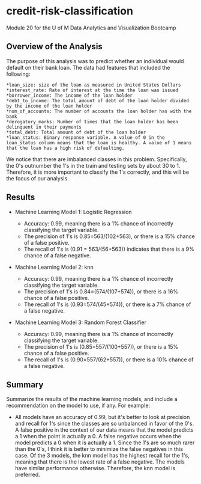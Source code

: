 # credit-risk-classification
Module 20 for the U of M Data Analytics and Visualization Bootcamp

## Overview of the Analysis


The purpose of this analysis was to predict whether an individual would default on their bank loan. The data had features that included the following:


    *loan_size: size of the loan as measured in United States Dollars
    *interest_rate: Rate of interest at the time the loan was issued	
    *borrower_income: The income of the loan holder	
    *debt_to_income: The total amount of debt of the loan holder divided by the income of the loan holder	
    *num_of_accounts: The number of accounts the loan holder has with the bank	
    *derogatory_marks: Number of times that the loan holder has been delinquent in their payments	
    *total_debt: Total amount of debt of the loan holder	
    *loan_status: Binary response variable. A value of 0 in the loan_status column means that the loan is healthy. A value of 1 means that the loan has a high risk of defaulting.


We notice that there are imbalanced classes in this problem. Specifically, the 0's outnumber the 1's in the train and testing sets by about 30 to 1. Therefore, it is more important to classify the 1's correctly, and this will be the focus of our analysis.

## Results


* Machine Learning Model 1: Logistic Regression
    - Accuracy: 0.99, meaning there is a 1% chance of incorrectly classifying the target variable.
    - The precision of 1's is 0.85=563/(102+563), or there is a 15% chance of a false positive. 
    - The recall of 1's is (0.91 = 563/(56+563)) indicates that there is a 9% chance of a false negative.

* Machine Learning Model 2: knn
    - Accuracy: 0.99, meaning there is a 1% chance of incorrectly classifying the target variable.
    - The precision of 1's is 0.84=(574/(107+574)), or there is a 16% chance of a false positive. 
    - The recall of 1's is (0.93=574/(45+574)), or there is a 7% chance of a false negative.

* Machine Learning Model 3: Random Forest Classifier
    - Accuracy: 0.99, meaning there is a 1% chance of incorrectly classifying the target variable.
    - The precision of 1's is (0.85=557/(100+557)), or there is a 15% chance of a false positive.
    - The recall of 1's is (0.90=557/(62+557)), or there is a 10% chance of a false negative.

## Summary

Summarize the results of the machine learning models, and include a recommendation on the model to use, if any. For example:

* All models have an accuracy of 0.99, but it's better to look at precision and recall for 1's since the classes are so unbalanced in favor of the 0's. A false positive in the context of our data means that the model predicts a 1 when the point is actually a 0. A false negative occurs when the model predicts a 0 when it is actually a 1. Since the 1's are so much rarer than the 0's, I think it is better to minimize the false negatives in this case. Of the 3 models, the knn model has the highest recall for the 1's, meaning that there is the lowest rate of a false negative. The models have similar performance otherwise. Therefore, the knn model is preferred. 
